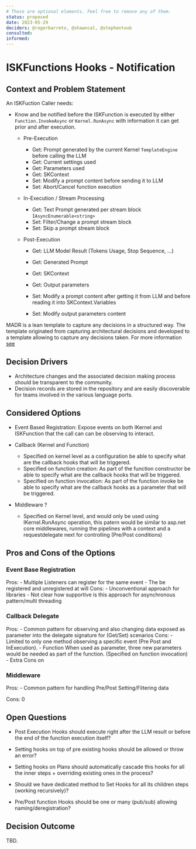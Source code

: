 ```yaml
---
# These are optional elements. Feel free to remove any of them.
status: proposed
date: 2023-05-29
deciders: @rogerbarreto, @shawncal, @stephentoub
consulted: 
informed: 
---
```


# ISKFunctions Hooks - Notification

## Context and Problem Statement

An ISKFuction Caller needs:

- Know and be notified before the ISKFunction is executed by either `Function.InvokeAsync` or `Kernel.RunAsync` with information it can get prior and after execution.

  - Pre-Execution

    - Get: Prompt generated by the current Kernel `TemplateEngine` before calling the LLM
    - Get: Current settings used
    - Get: Parameters used
    - Get: SKContext
    - Set: Modify a prompt content before sending it to LLM
    - Set: Abort/Cancel function execution

  - In-Execution / Stream Processing

    - Get: Text Prompt generated per stream block `IAsyncEnumerable<string>`
    - Set: Filter/Change a prompt stream block
    - Set: Skip a prompt stream block

  - Post-Execution

    - Get: LLM Model Result (Tokens Usage, Stop Sequence, ...)
    - Get: Generated Prompt
    - Get: SKContext
    - Get: Output parameters

    - Set: Modify a prompt content after getting it from LLM and before reading it into SKContext.Variables

    - Set: Modify output parameters content

MADR is a lean template to capture any decisions in a structured way. The template originated from capturing architectural decisions and developed to a template allowing to capture any decisions taken.
For more information [see](https://adr.github.io/madr/)

<!-- This is an optional element. Feel free to remove. -->

## Decision Drivers

- Architecture changes and the associated decision making process should be transparent to the community.
- Decision records are stored in the repository and are easily discoverable for teams involved in the various language ports.

## Considered Options

- Event Based Registration: Expose events on both IKernel and ISKFunction that the call can can be observing to interact.
- Callback (Kernel and Function)

  - Specified on kernel level as a configuration be able to specify what are the callback hooks that will be triggered.
  - Specified on function creation: As part of the function constructor be able to specify what are the callback hooks that will be triggered.
  - Specified on function invocation: As part of the function invoke be able to specify what are the callback hooks as a parameter that will be triggered.

- Middleware ?
  - Specified on Kernel level, and would only be used using IKernel.RunAsync operation, this patern would be similar to asp.net core middlewares, running the pipelines with a context and a requestdelegate next for controlling (Pre/Post conditions)

## Pros and Cons of the Options

### Event Base Registration

Pros: - Multiple Listeners can register for the same event - The be registered and unregistered at will
Cons: - Unconventional approach for libraries - Not clear how supportive is this approach for asynchronous pattern/multi threading

### Callback Delegate

Pros: - Common pattern for observing and also changing data exposed as parameter into the delegate signature for (Get/Set) scenarios
Cons: - Limited to only one method observing a specific event (Pre Post and InExecution). - Function When used as parameter, three new parameters would be needed as part of the function. (Specified on function invocation) - Extra Cons on

### Middleware

Pros: - Common pattern for handling Pre/Post Setting/Filtering data

Cons:
0

## Open Questions

- Post Execution Hooks should execute right after the LLM result or before the end of the function execution itself?

- Setting hooks on top of pre existing hooks should be allowed or throw an error?

- Setting hooks on Plans should automatically cascade this hooks for all the inner steps + overriding existing ones in the process?

- Should we have dedicated method to Set Hooks for all its children steps (working recursively)?

- Pre/Post function Hooks should be one or many (pub/sub) allowing naming/deregistration?

## Decision Outcome

TBD.
